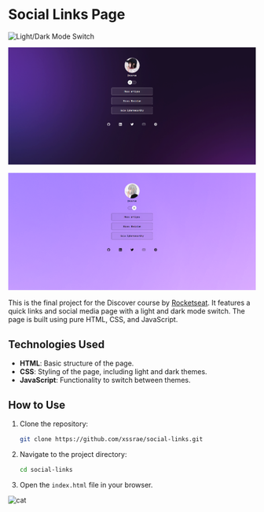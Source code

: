 # Social Links Page

![Light/Dark Mode Switch](https://img.shields.io/badge/Theme-Light%20%26%20Dark%20Mode-brightgreen)

![Dark Mode](https://github.com/xssrae/-/blob/main/preview/dark-mode.png)

![Light Mode](https://github.com/xssrae/-/blob/main/preview/light-mode.png)

This is the final project for the Discover course by [Rocketseat](https://www.rocketseat.com.br/). It features a quick links and social media page with a light and dark mode switch. The page is built using pure HTML, CSS, and JavaScript.

## Technologies Used

- **HTML**: Basic structure of the page.
- **CSS**: Styling of the page, including light and dark themes.
- **JavaScript**: Functionality to switch between themes.

## How to Use

1. Clone the repository:
    ```sh
    git clone https://github.com/xssrae/social-links.git
    ```

2. Navigate to the project directory:
    ```sh
    cd social-links
    ```

3. Open the `index.html` file in your browser.

![cat](https://raw.githubusercontent.com/catppuccin/catppuccin/main/assets/footers/gray0_ctp_on_line.svg?sanitize=true)
